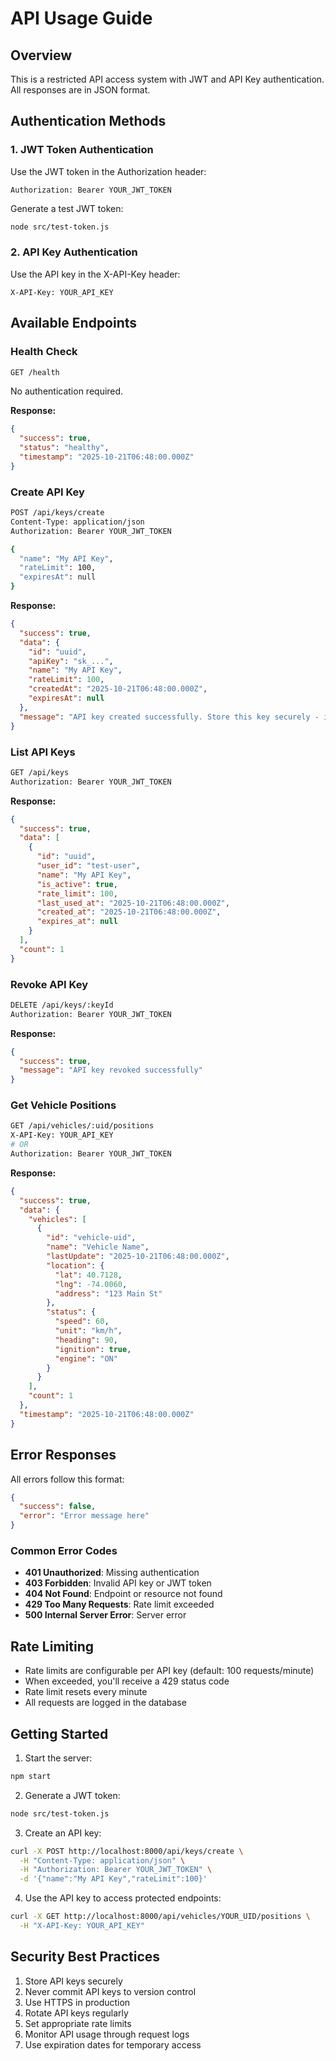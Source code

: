 # API Usage Guide

## Overview
This is a restricted API access system with JWT and API Key authentication. All responses are in JSON format.

## Authentication Methods

### 1. JWT Token Authentication
Use the JWT token in the Authorization header:
```
Authorization: Bearer YOUR_JWT_TOKEN
```

Generate a test JWT token:
```bash
node src/test-token.js
```

### 2. API Key Authentication
Use the API key in the X-API-Key header:
```
X-API-Key: YOUR_API_KEY
```

## Available Endpoints

### Health Check
```bash
GET /health
```
No authentication required.

**Response:**
```json
{
  "success": true,
  "status": "healthy",
  "timestamp": "2025-10-21T06:48:00.000Z"
}
```

### Create API Key
```bash
POST /api/keys/create
Content-Type: application/json
Authorization: Bearer YOUR_JWT_TOKEN

{
  "name": "My API Key",
  "rateLimit": 100,
  "expiresAt": null
}
```

**Response:**
```json
{
  "success": true,
  "data": {
    "id": "uuid",
    "apiKey": "sk_...",
    "name": "My API Key",
    "rateLimit": 100,
    "createdAt": "2025-10-21T06:48:00.000Z",
    "expiresAt": null
  },
  "message": "API key created successfully. Store this key securely - it cannot be retrieved again."
}
```

### List API Keys
```bash
GET /api/keys
Authorization: Bearer YOUR_JWT_TOKEN
```

**Response:**
```json
{
  "success": true,
  "data": [
    {
      "id": "uuid",
      "user_id": "test-user",
      "name": "My API Key",
      "is_active": true,
      "rate_limit": 100,
      "last_used_at": "2025-10-21T06:48:00.000Z",
      "created_at": "2025-10-21T06:48:00.000Z",
      "expires_at": null
    }
  ],
  "count": 1
}
```

### Revoke API Key
```bash
DELETE /api/keys/:keyId
Authorization: Bearer YOUR_JWT_TOKEN
```

**Response:**
```json
{
  "success": true,
  "message": "API key revoked successfully"
}
```

### Get Vehicle Positions
```bash
GET /api/vehicles/:uid/positions
X-API-Key: YOUR_API_KEY
# OR
Authorization: Bearer YOUR_JWT_TOKEN
```

**Response:**
```json
{
  "success": true,
  "data": {
    "vehicles": [
      {
        "id": "vehicle-uid",
        "name": "Vehicle Name",
        "lastUpdate": "2025-10-21T06:48:00.000Z",
        "location": {
          "lat": 40.7128,
          "lng": -74.0060,
          "address": "123 Main St"
        },
        "status": {
          "speed": 60,
          "unit": "km/h",
          "heading": 90,
          "ignition": true,
          "engine": "ON"
        }
      }
    ],
    "count": 1
  },
  "timestamp": "2025-10-21T06:48:00.000Z"
}
```

## Error Responses

All errors follow this format:
```json
{
  "success": false,
  "error": "Error message here"
}
```

### Common Error Codes
- **401 Unauthorized**: Missing authentication
- **403 Forbidden**: Invalid API key or JWT token
- **404 Not Found**: Endpoint or resource not found
- **429 Too Many Requests**: Rate limit exceeded
- **500 Internal Server Error**: Server error

## Rate Limiting

- Rate limits are configurable per API key (default: 100 requests/minute)
- When exceeded, you'll receive a 429 status code
- Rate limit resets every minute
- All requests are logged in the database

## Getting Started

1. Start the server:
```bash
npm start
```

2. Generate a JWT token:
```bash
node src/test-token.js
```

3. Create an API key:
```bash
curl -X POST http://localhost:8000/api/keys/create \
  -H "Content-Type: application/json" \
  -H "Authorization: Bearer YOUR_JWT_TOKEN" \
  -d '{"name":"My API Key","rateLimit":100}'
```

4. Use the API key to access protected endpoints:
```bash
curl -X GET http://localhost:8000/api/vehicles/YOUR_UID/positions \
  -H "X-API-Key: YOUR_API_KEY"
```

## Security Best Practices

1. Store API keys securely
2. Never commit API keys to version control
3. Use HTTPS in production
4. Rotate API keys regularly
5. Set appropriate rate limits
6. Monitor API usage through request logs
7. Use expiration dates for temporary access
